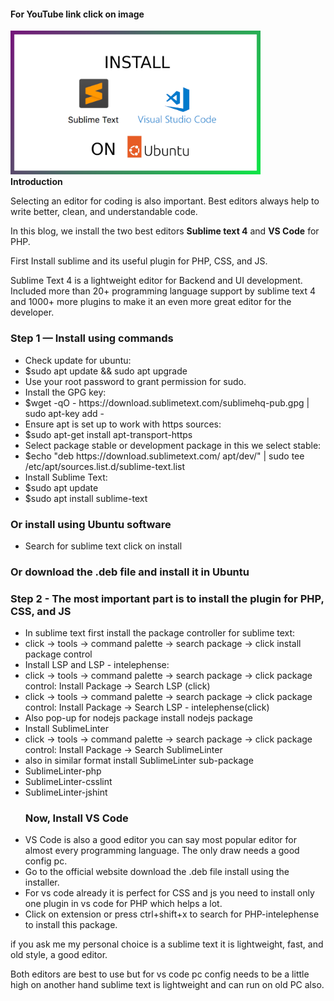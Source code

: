 <!DOCTYPE html>
<html>
<head>
<meta http-equiv="Content-Type" content="text/html; charset=UTF-8">
<meta http-equiv="X-UA-Compatible" content="IE=edge">
<meta name="viewport" content="width=device-width,initial-scale=1">
<meta name="description" content="install sublime text 4 or VS Code">
</head>
<body>

<div class="main">
<h4>For YouTube link click on image</h4>        
<div class="separator"><a target="_blank" href="https://youtu.be/z8UOBNPwPsg"><img alt="" border="0" width="400" src="images/thumbnail.png"/></a></div>
<div class="intro">
<b>Introduction</b>
<p>Selecting an editor for coding is also important. Best editors always help to write better, clean, and understandable code.</p>
<p>In this blog, we install the two best editors <b>Sublime text 4</b> and <b>VS Code</b> for PHP.</p>
<p>First Install sublime and its useful plugin for PHP, CSS, and JS.</p>
<p>Sublime Text 4 is a lightweight editor for Backend and UI development. Included more than 20+ programming language support by sublime text 4 and 1000+ more plugins to make it an even more great editor for the developer.</p>
</div>
<div class="install_editor">
<h3>Step 1 — Install using commands</h3>
<ul>
<li>Check update for  ubuntu:</li>
<li class="list_type"><span class="cli"><span class="d_sign">$</span>sudo apt update && sudo apt upgrade </span></li>
<li>Use your root password to grant permission for sudo.</li>
<li>Install the GPG key:</li>
<li class="list_type"><span class="cli"><span class="d_sign">$</span>wget -qO - https://download.sublimetext.com/sublimehq-pub.gpg | sudo apt-key add - </span></li>
<li>Ensure apt is set up to work with https sources:</li>
<li class="list_type"><span class="cli"><span class="d_sign">$</span>sudo apt-get install apt-transport-https </span></li>

<li>Select package stable or development package in this we select stable: </li>
<li class="list_type"><span class="cli"><span class="d_sign">$</span>echo "deb https://download.sublimetext.com/ apt/dev/" | sudo tee /etc/apt/sources.list.d/sublime-text.list </span></li>

<li>Install Sublime Text: </li>
<li class="list_type"><span class="cli"><span class="d_sign">$</span>sudo apt update </span></li>
<li class="list_type"><span class="cli"><span class="d_sign">$</span>sudo apt install sublime-text </span></li>
</ul>

<h3>Or install using Ubuntu software</h3>
<ul>
<li>Search for sublime text click on install</li>
</ul>
<h3>Or download the .deb file and install it in Ubuntu</h3>

<h3>Step 2 - The most important part is to install the plugin for PHP, CSS, and JS</h3>
<ul>
<li>In sublime text first install the package controller for sublime text: </li>
<li class="list_type"><span class="cli"><span class="d_sign"></span>click -> tools -> command palette -> search package -> click install package control </span></li>

<li>Install LSP and LSP - intelephense: </li>
<li class="list_type"><span class="cli"><span class="d_sign"></span>click -> tools -> command palette -> search package -> click package control: Install Package -> Search LSP (click) </span></li>
<li class="list_type"><span class="cli"><span class="d_sign"></span>click -> tools -> command palette -> search package -> click package control: Install Package -> Search LSP - intelephense(click) </span></li>
<li>Also pop-up for nodejs package install nodejs package</li>
<li>Install SublimeLinter</li>
<li class="list_type"><span class="cli"><span class="d_sign"></span>click -> tools -> command palette -> search package -> click package control: Install Package -> Search SublimeLinter </span></li>
<li>also in similar format install SublimeLinter sub-package </li>
<li class="list_type"><span class="cli"><span class="d_sign"></span>SublimeLinter-php </span></li>
<li class="list_type"><span class="cli"><span class="d_sign"></span>SublimeLinter-csslint </span></li>
<li class="list_type"><span class="cli"><span class="d_sign"></span>SublimeLinter-jshint </span></li>

<h3>Now, Install VS Code</h3>
<li>VS Code is also a good editor you can say most popular editor for almost every programming language. The only draw needs a good config pc. </li>
<li>Go to the official website download the .deb file install using the installer.</li>
<li>For vs code already it is perfect for CSS and js you need to install only one plugin in vs code for PHP which helps a lot.</li>
<li>Click on extension or press ctrl+shift+x to search for PHP-intelephense to install this package.</li>
</ul>

<p>if you ask me my personal choice is a sublime text it is lightweight, fast, and old style, a good editor.</p>
<p>Both editors are best to use but for vs code pc config needs to be a little high on another hand sublime text is lightweight and can run on old PC also.</p>
</div>

</div>
</body>
</html>